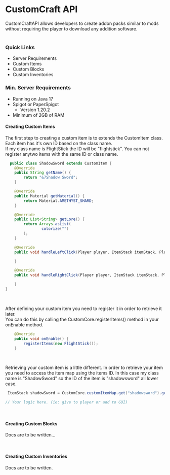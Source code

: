 # CustomCraft API
CustomCraftAPI allows developers to create addon packs similar to mods without requiring the player to download any addition software. 
<br/>
<br/>

### Quick Links
- Server Requirements
- Custom Items
- Custom Blocks
- Custom Inventories



### Min. Server Requirements ###
- Running on Java 17
- Spigot or PaperSpigot
  - Version 1.20.2
- Minimum of 2GB of RAM



#### Creating Custom Items ####
The first step to creating a custom item is to extends the CustomItem class. Each item has it's own
ID based on the class name. 
<br/>
If my class name is FlightStick the ID will be "flightstick". You can not register anytwo items with the same ID or class name.

```java
  public class ShadowSword extends CustomItem {
    @Override
    public String getName() {
        return "&7Shadow Sword";
    }

    @Override
    public Material getMaterial() {
        return Material.AMETHYST_SHARD;
    }

    @Override
    public List<String> getLore() {
        return Arrays.asList(
                colorize("")
        );
    }

    @Override
    public void handleLeftClick(Player player, ItemStack itemStack, PlayerInteractEvent event) {

    }

    @Override
    public void handleRightClick(Player player, ItemStack itemStack, PlayerInteractEvent event) {

    }
}
```
<br/>

After defining your custom item you need to register it in order to retrieve it later. <br/>
You can do this by calling the CustomCore.registerItems() method in your onEnable method.

```java
    @Override
    public void onEnable() {
        registerItems(new FlightStick());
    }
```
<br/>

Retrieving your custom item is a little different. In order to retrieve your item you need to
access the item map using the items ID. In this case my class name is "ShadowSword" so the ID of the item is "shadowsword" all lower case.

```java
 ItemStack shadowSword = CustomCore.customItemMap.get("shadowsword").getItem();

// Your logic here. (ie: give to player or add to GUI)
```

<br/>

#### Creating Custom Blocks ####
Docs are to be written...

<br/>

#### Creating Custom Inventories ####
Docs are to be written.

<br/>
